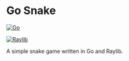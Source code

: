 # Go Snake

[![Go](https://img.shields.io/badge/Go-%2300ADD8.svg?&logo=go&logoColor=white)](#)

[![Raylib](https://img.shields.io/badge/Raylib-%23232F3E.svg?logo=raylib&logoColor=white)](#)

A simple snake game written in Go and Raylib.